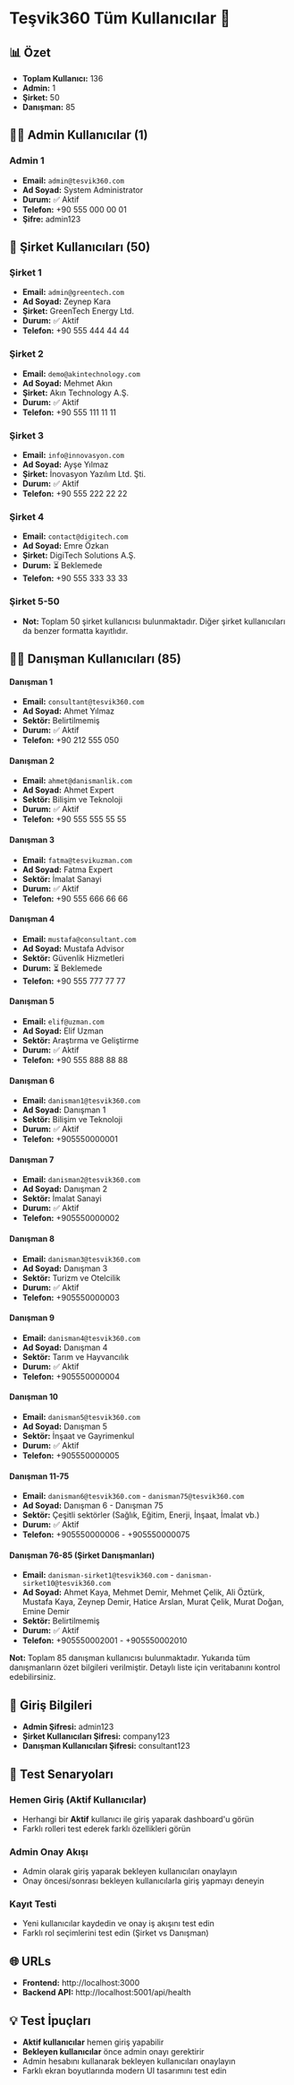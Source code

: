 # Teşvik360 Tüm Kullanıcılar 🧪

## 📊 Özet
- **Toplam Kullanıcı:** 136
- **Admin:** 1
- **Şirket:** 50
- **Danışman:** 85

## 👨‍💼 Admin Kullanıcılar (1)

### Admin 1
- **Email:** `admin@tesvik360.com`
- **Ad Soyad:** System Administrator
- **Durum:** ✅ Aktif
- **Telefon:** +90 555 000 00 01
- **Şifre:** admin123

## 🏢 Şirket Kullanıcıları (50)

### Şirket 1
- **Email:** `admin@greentech.com`
- **Ad Soyad:** Zeynep Kara
- **Şirket:** GreenTech Energy Ltd.
- **Durum:** ✅ Aktif
- **Telefon:** +90 555 444 44 44

### Şirket 2
- **Email:** `demo@akintechnology.com`
- **Ad Soyad:** Mehmet Akın
- **Şirket:** Akın Technology A.Ş.
- **Durum:** ✅ Aktif
- **Telefon:** +90 555 111 11 11

### Şirket 3
- **Email:** `info@innovasyon.com`
- **Ad Soyad:** Ayşe Yılmaz
- **Şirket:** İnovasyon Yazılım Ltd. Şti.
- **Durum:** ✅ Aktif
- **Telefon:** +90 555 222 22 22

### Şirket 4
- **Email:** `contact@digitech.com`
- **Ad Soyad:** Emre Özkan
- **Şirket:** DigiTech Solutions A.Ş.
- **Durum:** ⏳ Beklemede
- **Telefon:** +90 555 333 33 33

### Şirket 5-50
- **Not:** Toplam 50 şirket kullanıcısı bulunmaktadır. Diğer şirket kullanıcıları da benzer formatta kayıtlıdır.

## 👨‍🏫 Danışman Kullanıcıları (85)

#### Danışman 1
- **Email:** `consultant@tesvik360.com`
- **Ad Soyad:** Ahmet Yılmaz
- **Sektör:** Belirtilmemiş
- **Durum:** ✅ Aktif
- **Telefon:** +90 212 555 050

#### Danışman 2
- **Email:** `ahmet@danismanlik.com`
- **Ad Soyad:** Ahmet Expert
- **Sektör:** Bilişim ve Teknoloji
- **Durum:** ✅ Aktif
- **Telefon:** +90 555 555 55 55

#### Danışman 3
- **Email:** `fatma@tesvikuzman.com`
- **Ad Soyad:** Fatma Expert
- **Sektör:** İmalat Sanayi
- **Durum:** ✅ Aktif
- **Telefon:** +90 555 666 66 66

#### Danışman 4
- **Email:** `mustafa@consultant.com`
- **Ad Soyad:** Mustafa Advisor
- **Sektör:** Güvenlik Hizmetleri
- **Durum:** ⏳ Beklemede
- **Telefon:** +90 555 777 77 77

#### Danışman 5
- **Email:** `elif@uzman.com`
- **Ad Soyad:** Elif Uzman
- **Sektör:** Araştırma ve Geliştirme
- **Durum:** ✅ Aktif
- **Telefon:** +90 555 888 88 88

#### Danışman 6
- **Email:** `danisman1@tesvik360.com`
- **Ad Soyad:** Danışman 1
- **Sektör:** Bilişim ve Teknoloji
- **Durum:** ✅ Aktif
- **Telefon:** +905550000001

#### Danışman 7
- **Email:** `danisman2@tesvik360.com`
- **Ad Soyad:** Danışman 2
- **Sektör:** İmalat Sanayi
- **Durum:** ✅ Aktif
- **Telefon:** +905550000002

#### Danışman 8
- **Email:** `danisman3@tesvik360.com`
- **Ad Soyad:** Danışman 3
- **Sektör:** Turizm ve Otelcilik
- **Durum:** ✅ Aktif
- **Telefon:** +905550000003

#### Danışman 9
- **Email:** `danisman4@tesvik360.com`
- **Ad Soyad:** Danışman 4
- **Sektör:** Tarım ve Hayvancılık
- **Durum:** ✅ Aktif
- **Telefon:** +905550000004

#### Danışman 10
- **Email:** `danisman5@tesvik360.com`
- **Ad Soyad:** Danışman 5
- **Sektör:** İnşaat ve Gayrimenkul
- **Durum:** ✅ Aktif
- **Telefon:** +905550000005

#### Danışman 11-75
- **Email:** `danisman6@tesvik360.com` - `danisman75@tesvik360.com`
- **Ad Soyad:** Danışman 6 - Danışman 75
- **Sektör:** Çeşitli sektörler (Sağlık, Eğitim, Enerji, İnşaat, İmalat vb.)
- **Durum:** ✅ Aktif
- **Telefon:** +905550000006 - +905550000075

#### Danışman 76-85 (Şirket Danışmanları)
- **Email:** `danisman-sirket1@tesvik360.com` - `danisman-sirket10@tesvik360.com`
- **Ad Soyad:** Ahmet Kaya, Mehmet Demir, Mehmet Çelik, Ali Öztürk, Mustafa Kaya, Zeynep Demir, Hatice Arslan, Murat Çelik, Murat Doğan, Emine Demir
- **Sektör:** Belirtilmemiş
- **Durum:** ✅ Aktif
- **Telefon:** +905550002001 - +905550002010

**Not:** Toplam 85 danışman kullanıcısı bulunmaktadır. Yukarıda tüm danışmanların özet bilgileri verilmiştir. Detaylı liste için veritabanını kontrol edebilirsiniz.

## 🔑 Giriş Bilgileri

- **Admin Şifresi:** admin123
- **Şirket Kullanıcıları Şifresi:** company123
- **Danışman Kullanıcıları Şifresi:** consultant123

## 🧪 Test Senaryoları

### Hemen Giriş (Aktif Kullanıcılar)
- Herhangi bir **Aktif** kullanıcı ile giriş yaparak dashboard'u görün
- Farklı rolleri test ederek farklı özellikleri görün

### Admin Onay Akışı
- Admin olarak giriş yaparak bekleyen kullanıcıları onaylayın
- Onay öncesi/sonrası bekleyen kullanıcılarla giriş yapmayı deneyin

### Kayıt Testi
- Yeni kullanıcılar kaydedin ve onay iş akışını test edin
- Farklı rol seçimlerini test edin (Şirket vs Danışman)

## 🌐 URLs
- **Frontend:** http://localhost:3000
- **Backend API:** http://localhost:5001/api/health

## 💡 Test İpuçları
- **Aktif kullanıcılar** hemen giriş yapabilir
- **Bekleyen kullanıcılar** önce admin onayı gerektirir
- Admin hesabını kullanarak bekleyen kullanıcıları onaylayın
- Farklı ekran boyutlarında modern UI tasarımını test edin